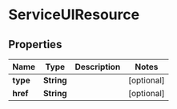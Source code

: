 

# ServiceUIResource


## Properties

Name | Type | Description | Notes
------------ | ------------- | ------------- | -------------
**type** | **String** |  |  [optional]
**href** | **String** |  |  [optional]



